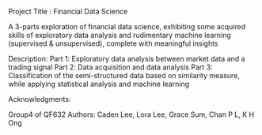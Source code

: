 Project Title : Financial Data Science

A 3-parts exploration of financial data science, exhibiting some acquired skills of exploratory data analysis and rudimentary machine learning (supervised & unsupervised), complete with meaningful insights 

Description: 
Part 1: Exploratory data analysis between market data and a trading signal
Part 2: Data acquisition and data analysis
Part 3: Classification of the semi-structured data based on similarity measure, while applying statistical analysis and machine learning  

Acknowledgments:

Group4 of QF632
Authors:  Caden Lee, 
          Lora Lee, 
          Grace Sum, 
          Chan P L, 
          K H Ong

